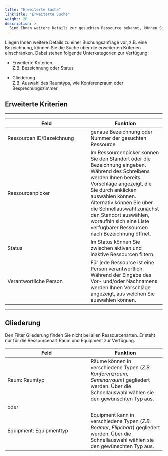 ```yaml
---
title: "Erweiterte Suche"
linkTitle: "Erweiterte Suche"
weight: 20
description: >
  Sind Ihnen weitere Details zur gesuchten Ressource bekannt, können Sie das Ergebnis über die Erweiterte Suche weiter eingrenzen.
---
```

Liegen Ihnen weitere Details zu einer Buchungsanfrage vor, z.B. eine Bezeichnung, können Sie die Suche über die erweiterten Kriterien einschränken. Dabei stehen folgende Unterkategorien zur Verfügung:

- Erweiterte Kriterien  
  Z.B. Bezeichnung oder Status

- Gliederung  
  Z.B. Auswahl des Raumtyps, wie Konferenzraum oder Besprechungszimmer

## Erweiterte Kriterien

<!-- Bild Suchmaske Erweiterte Kriterien -->

 ---
 |<div style="width:250px">Feld</div>|Funktion|
 |---|---|
 |Ressourcen ID/Bezeichnung|genaue Bezeichnung oder Nummer der gesuchten Ressource|
 |Ressourcenpicker|Im Ressourcenpicker können Sie den Standort oder die Bezeichnung eingeben. Während des Schreibens werden Ihnen bereits Vorschläge angezeigt, die Sie durch anklicken auswählen können. Alternativ können Sie über die Schnellauswahl zunächst den Standort auswählen, woraufhin sich eine Liste verfügbarer Ressourcen nach Bezeichnung öffnet.|
 |Status|Im Status können Sie zwischen aktiven und inaktive Ressourcen filtern.|
 |Verantwortliche Person|Für jede Ressource ist eine Person verantwortlich. Während der Eingabe des Vor- und/oder Nachnamens werden Ihnen Vorschläge angezeigt, aus welchen Sie auswählen können.|
---

## Gliederung

Den Filter Gliederung finden Sie nicht bei allen Ressourcenarten. Er steht nur für die Ressourcenart Raum und Equipment zur Verfügung.

<!-- Bild Suchmaske Gliederung -->

|<div style="width:250px">Feld</div>|Funktion|
 |---|---|
 |Raum: Raumtyp|Räume können in verschiedene Typen (_Z.B. Konferenzraum, Seminarraum_) gegliedert werden. Über die Schnellauswahl wählen sie den gewünschten Typ aus.|
|oder|||
|Equipment: Equipmenttyp|Equipment kann in verschiedene Typen (_Z.B. Beamer, Flipchart_) gegliedert werden. Über die Schnellauswahl wählen sie den gewünschten Typ aus.|






